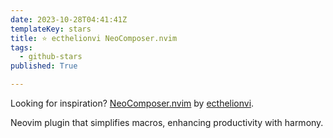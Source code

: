 ```yaml
---
date: 2023-10-28T04:41:41Z
templateKey: stars
title: ⭐ ecthelionvi NeoComposer.nvim
tags:
  - github-stars
published: True

---
```


Looking for inspiration? [NeoComposer.nvim](https://github.com/ecthelionvi/NeoComposer.nvim) by [ecthelionvi](https://github.com/ecthelionvi).

Neovim plugin that simplifies macros, enhancing productivity with harmony.
